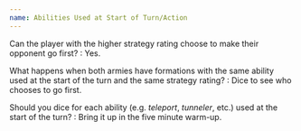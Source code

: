```yaml
---
name: Abilities Used at Start of Turn/Action
---
```

Can the player with the higher strategy rating choose to make their opponent go first?
: Yes.

What happens when both armies have formations with the same ability used at the start of the turn and the same strategy rating?
: Dice to see who chooses to go first.

Should you dice for each ability (e.g. _teleport_, _tunneler_, etc.) used at the start of the turn?
: Bring it up in the five minute warm-up.